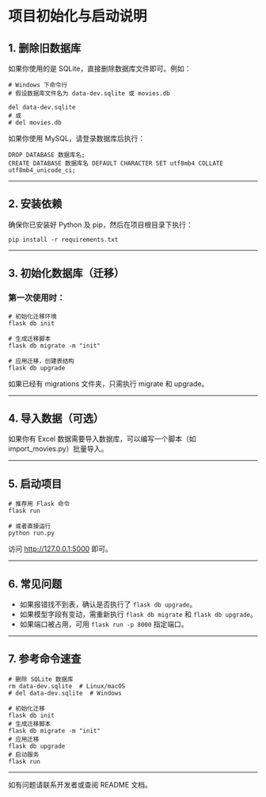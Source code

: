 # 项目初始化与启动说明

## 1. 删除旧数据库

如果你使用的是 SQLite，直接删除数据库文件即可。例如：

```
# Windows 下命令行
# 假设数据库文件名为 data-dev.sqlite 或 movies.db

del data-dev.sqlite
# 或
# del movies.db
```

如果你使用 MySQL，请登录数据库后执行：

```
DROP DATABASE 数据库名;
CREATE DATABASE 数据库名 DEFAULT CHARACTER SET utf8mb4 COLLATE utf8mb4_unicode_ci;
```

---

## 2. 安装依赖

确保你已安装好 Python 及 pip，然后在项目根目录下执行：

```
pip install -r requirements.txt
```

---

## 3. 初始化数据库（迁移）

### 第一次使用时：

```
# 初始化迁移环境
flask db init

# 生成迁移脚本
flask db migrate -m "init"

# 应用迁移，创建表结构
flask db upgrade
```

如果已经有 migrations 文件夹，只需执行 migrate 和 upgrade。

---

## 4. 导入数据（可选）

如果你有 Excel 数据需要导入数据库，可以编写一个脚本（如 import_movies.py）批量导入。

---

## 5. 启动项目

```
# 推荐用 Flask 命令
flask run

# 或者直接运行
python run.py
```

访问 http://127.0.0.1:5000 即可。

---

## 6. 常见问题

- 如果报错找不到表，确认是否执行了 `flask db upgrade`。
- 如果模型字段有变动，需重新执行 `flask db migrate` 和 `flask db upgrade`。
- 如果端口被占用，可用 `flask run -p 8000` 指定端口。

---

## 7. 参考命令速查

```
# 删除 SQLite 数据库
rm data-dev.sqlite  # Linux/macOS
# del data-dev.sqlite  # Windows

# 初始化迁移
flask db init
# 生成迁移脚本
flask db migrate -m "init"
# 应用迁移
flask db upgrade
# 启动服务
flask run
```

---

如有问题请联系开发者或查阅 README 文档。 
